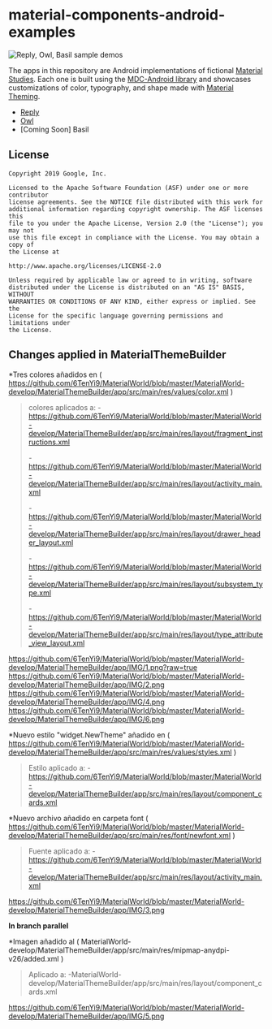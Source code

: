 # material-components-android-examples

<img src="screenshots/mdc_samples.gif" alt="Reply, Owl, Basil sample demos"/>

The apps in this repository are Android implementations of fictional [Material Studies](https://material.io/design/material-studies/). Each one is built using the [MDC-Android library](http://github.com/material-components/material-components-android/) and showcases customizations of color, typography, and shape made with [Material Theming](https://material.io/design/material-theming/).

* [Reply](Reply)
* [Owl](Owl)
* [Coming Soon] Basil

## License

```
Copyright 2019 Google, Inc.

Licensed to the Apache Software Foundation (ASF) under one or more contributor
license agreements. See the NOTICE file distributed with this work for
additional information regarding copyright ownership. The ASF licenses this
file to you under the Apache License, Version 2.0 (the "License"); you may not
use this file except in compliance with the License. You may obtain a copy of
the License at

http://www.apache.org/licenses/LICENSE-2.0

Unless required by applicable law or agreed to in writing, software
distributed under the License is distributed on an "AS IS" BASIS, WITHOUT
WARRANTIES OR CONDITIONS OF ANY KIND, either express or implied. See the
License for the specific language governing permissions and limitations under
the License.
```

## Changes applied in MaterialThemeBuilder

*Tres colores añadidos en ( https://github.com/6TenYi9/MaterialWorld/blob/master/MaterialWorld-develop/MaterialThemeBuilder/app/src/main/res/values/color.xml )
>colores aplicados a:
>-https://github.com/6TenYi9/MaterialWorld/blob/master/MaterialWorld-develop/MaterialThemeBuilder/app/src/main/res/layout/fragment_instructions.xml
>
>-https://github.com/6TenYi9/MaterialWorld/blob/master/MaterialWorld-develop/MaterialThemeBuilder/app/src/main/res/layout/activity_main.xml
>
>-https://github.com/6TenYi9/MaterialWorld/blob/master/MaterialWorld-develop/MaterialThemeBuilder/app/src/main/res/layout/drawer_header_layout.xml
>
>-https://github.com/6TenYi9/MaterialWorld/blob/master/MaterialWorld-develop/MaterialThemeBuilder/app/src/main/res/layout/subsystem_type.xml
>
>-https://github.com/6TenYi9/MaterialWorld/blob/master/MaterialWorld-develop/MaterialThemeBuilder/app/src/main/res/layout/type_attribute_view_layout.xml

https://github.com/6TenYi9/MaterialWorld/blob/master/MaterialWorld-develop/MaterialThemeBuilder/app/IMG/1.png?raw=true
https://github.com/6TenYi9/MaterialWorld/blob/master/MaterialWorld-develop/MaterialThemeBuilder/app/IMG/2.png
https://github.com/6TenYi9/MaterialWorld/blob/master/MaterialWorld-develop/MaterialThemeBuilder/app/IMG/4.png
https://github.com/6TenYi9/MaterialWorld/blob/master/MaterialWorld-develop/MaterialThemeBuilder/app/IMG/6.png

*Nuevo estilo "widget.NewTheme" añadido en ( https://github.com/6TenYi9/MaterialWorld/blob/master/MaterialWorld-develop/MaterialThemeBuilder/app/src/main/res/values/styles.xml )
>Estilo aplicado a:
>-https://github.com/6TenYi9/MaterialWorld/blob/master/MaterialWorld-develop/MaterialThemeBuilder/app/src/main/res/layout/component_cards.xml


*Nuevo archivo añadido en carpeta font ( https://github.com/6TenYi9/MaterialWorld/blob/master/MaterialWorld-develop/MaterialThemeBuilder/app/src/main/res/font/newfont.xml )
>Fuente aplicado a: 
>-https://github.com/6TenYi9/MaterialWorld/blob/master/MaterialWorld-develop/MaterialThemeBuilder/app/src/main/res/layout/activity_main.xml

https://github.com/6TenYi9/MaterialWorld/blob/master/MaterialWorld-develop/MaterialThemeBuilder/app/IMG/3.png

**In branch parallel**

*Imagen añadido al ( MaterialWorld-develop/MaterialThemeBuilder/app/src/main/res/mipmap-anydpi-v26/added.xml )
>Aplicado a:
>-MaterialWorld-develop/MaterialThemeBuilder/app/src/main/res/layout/component_cards.xml

https://github.com/6TenYi9/MaterialWorld/blob/master/MaterialWorld-develop/MaterialThemeBuilder/app/IMG/5.png



